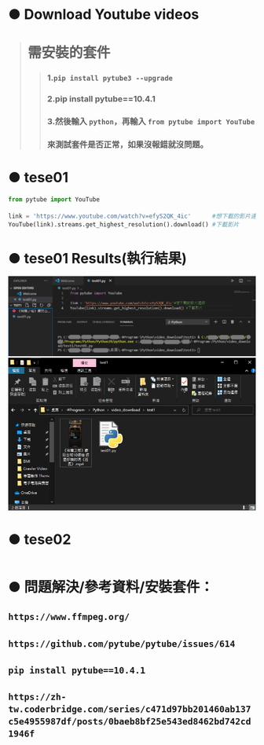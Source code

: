 # ● Download Youtube videos
> # 需安裝的套件
>> ### 1.`pip install pytube3 --upgrade`<br>
>> ### 2.pip install pytube==10.4.1
>> ### 3.然後輸入 `python`，再輸入 `from pytube import YouTube` 
>> ### 來測試套件是否正常，如果沒報錯就沒問題。<br>

# ● tese01
```python
from pytube import YouTube

link = 'https://www.youtube.com/watch?v=efyS2QK_4ic'      #想下載的影片連結
YouTube(link).streams.get_highest_resolution().download() #下載影片
```
# ● tese01 Results(執行結果)
![1.video Download](https://github.com/ChengHan16/Cs4high_4080E036/blob/master/image/1.video%20Download.png)
![1.video Download](https://github.com/ChengHan16/Cs4high_4080E036/blob/master/image/2.video%20Download.png.PNG)<br>

# ● tese02
```

```
# ● 問題解決/參考資料/安裝套件：
## `https://www.ffmpeg.org/`
## `https://github.com/pytube/pytube/issues/614`
## `pip install pytube==10.4.1`
## `https://zh-tw.coderbridge.com/series/c471d97bb201460ab137c5e4955987df/posts/0baeb8bf25e543ed8462bd742cd1946f`
